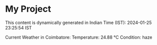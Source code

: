 # My Project

This content is dynamically generated in Indian Time (IST): 2024-01-25 23:25:54 IST


Current Weather in Coimbatore:
Temperature: 24.88 °C
Condition: haze
